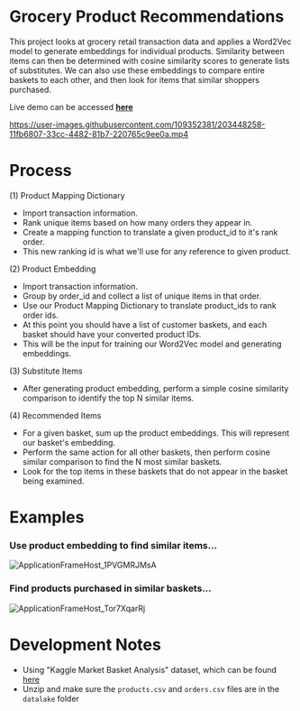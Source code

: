 # Grocery Product Recommendations
This project looks at grocery retail transaction data and applies a Word2Vec model to generate embeddings for individual products. 
Similarity between items can then be determined with cosine similarity scores to generate lists of substitutes. 
We can also use these embeddings to compare entire baskets to each other, and then look for items that similar shoppers purchased.

Live demo can be accessed [**here**](https://recsys.tsklp.co/)

https://user-images.githubusercontent.com/109352381/203448258-11fb6807-33cc-4482-81b7-220765c9ee0a.mp4


# Process
(1) Product Mapping Dictionary
* Import transaction information.
* Rank unique items based on how many orders they appear in.
* Create a mapping function to translate a given product_id to it's rank order.
* This new ranking id is what we'll use for any reference to given product.

(2) Product Embedding
* Import transaction information.
* Group by order_id and collect a list of unique items in that order.
* Use our Product Mapping Dictionary to translate product_ids to rank order ids.
* At this point you should have a list of customer baskets, and each basket should have your converted product IDs.
* This will be the input for training our Word2Vec model and generating embeddings.

(3) Substitute Items
* After generating product embedding, perform a simple cosine similarity comparison to identify the top N similar items.

(4) Recommended Items
* For a given basket, sum up the product embeddings. This will represent our basket's embedding.
* Perform the same action for all other baskets, then perform cosine similar comparison to find the N most similar baskets.
* Look for the top items in these baskets that do not appear in the basket being examined.

# Examples
### Use product embedding to find similar items...
![ApplicationFrameHost_1PVGMRJMsA](https://user-images.githubusercontent.com/109352381/203446366-022e2471-b32e-43f0-9b50-fac5643feb0b.png)

### Find products purchased in similar baskets...
![ApplicationFrameHost_Tor7XqarRj](https://user-images.githubusercontent.com/109352381/203446383-f65773ca-b1a1-4dcc-a21f-a4fe4cfb0f51.png)

# Development Notes
* Using "Kaggle Market Basket Analysis" dataset, which can be found [here](https://www.kaggle.com/competitions/instacart-market-basket-analysis/data)
* Unzip and make sure the `products.csv` and `orders.csv` files are in the `datalake` folder
